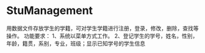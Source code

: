 # StuManagement

用数据文件存放学生的学籍，可对学生学籍进行注册，登录，修改，删除，查找等操作。
功能要求：
1、系统以菜单方式工作。
2、登记学生的学号，姓名，性别，年龄，籍贯，系别，专业，班级；显示已知学号的学生信息
